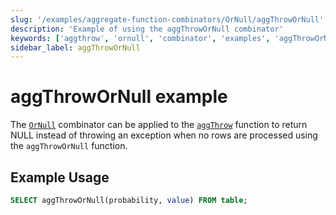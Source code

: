 ```yaml
---
slug: '/examples/aggregate-function-combinators/OrNull/aggThrowOrNull'
description: 'Example of using the aggThrowOrNull combinator'
keywords: ['aggthrow', 'ornull', 'combinator', 'examples', 'aggThrowOrNull']
sidebar_label: aggThrowOrNull
---
```


# aggThrowOrNull example

The [`OrNull`](/sql-reference/aggregate-functions/combinators#-ornull) combinator can be applied to the [`aggThrow`](/sql-reference/aggregate-functions/reference/aggthrow) function to return NULL instead of throwing an exception when no rows are processed using the `aggThrowOrNull` function.

## Example Usage

```sql
SELECT aggThrowOrNull(probability, value) FROM table;
``` 